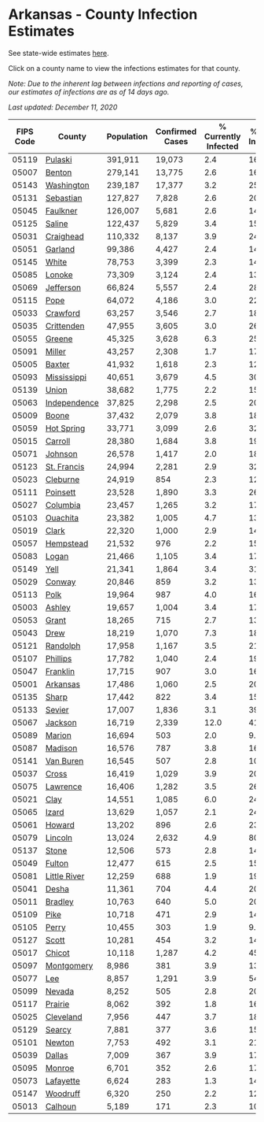 # Arkansas - County Infection Estimates

See state-wide estimates [here](/infections/us-ar).

Click on a county name to view the infections estimates for that county.

*Note: Due to the inherent lag between infections and reporting of cases, our estimates of infections are as of 14 days ago.*

*Last updated: December 11, 2020*

|   FIPS Code |                       County |   Population |   Confirmed Cases |   % Currently Infected |   % Total Infected |
|-------------|------------------------------|--------------|-------------------|------------------------|--------------------|
|       05119 |           [Pulaski](pulaski) |      391,911 |            19,073 |                    2.4 |               16.6 |
|       05007 |             [Benton](benton) |      279,141 |            13,775 |                    2.6 |               16.9 |
|       05143 |     [Washington](washington) |      239,187 |            17,377 |                    3.2 |               25.0 |
|       05131 |       [Sebastian](sebastian) |      127,827 |             7,828 |                    2.6 |               20.5 |
|       05045 |         [Faulkner](faulkner) |      126,007 |             5,681 |                    2.6 |               14.9 |
|       05125 |             [Saline](saline) |      122,437 |             5,829 |                    3.4 |               15.6 |
|       05031 |       [Craighead](craighead) |      110,332 |             8,137 |                    3.9 |               24.1 |
|       05051 |           [Garland](garland) |       99,386 |             4,427 |                    2.4 |               14.8 |
|       05145 |               [White](white) |       78,753 |             3,399 |                    2.3 |               14.0 |
|       05085 |             [Lonoke](lonoke) |       73,309 |             3,124 |                    2.4 |               13.9 |
|       05069 |       [Jefferson](jefferson) |       66,824 |             5,557 |                    2.4 |               28.8 |
|       05115 |                 [Pope](pope) |       64,072 |             4,186 |                    3.0 |               22.2 |
|       05033 |         [Crawford](crawford) |       63,257 |             3,546 |                    2.7 |               18.2 |
|       05035 |     [Crittenden](crittenden) |       47,955 |             3,605 |                    3.0 |               26.7 |
|       05055 |             [Greene](greene) |       45,325 |             3,628 |                    6.3 |               25.5 |
|       05091 |             [Miller](miller) |       43,257 |             2,308 |                    1.7 |               17.9 |
|       05005 |             [Baxter](baxter) |       41,932 |             1,618 |                    2.3 |               12.2 |
|       05093 |   [Mississippi](mississippi) |       40,651 |             3,679 |                    4.5 |               30.2 |
|       05139 |               [Union](union) |       38,682 |             1,775 |                    2.2 |               15.4 |
|       05063 | [Independence](independence) |       37,825 |             2,298 |                    2.5 |               20.3 |
|       05009 |               [Boone](boone) |       37,432 |             2,079 |                    3.8 |               18.0 |
|       05059 |     [Hot Spring](hot-spring) |       33,771 |             3,099 |                    2.6 |               32.9 |
|       05015 |           [Carroll](carroll) |       28,380 |             1,684 |                    3.8 |               19.5 |
|       05071 |           [Johnson](johnson) |       26,578 |             1,417 |                    2.0 |               18.7 |
|       05123 |   [St. Francis](st.-francis) |       24,994 |             2,281 |                    2.9 |               32.9 |
|       05023 |         [Cleburne](cleburne) |       24,919 |               854 |                    2.3 |               12.8 |
|       05111 |         [Poinsett](poinsett) |       23,528 |             1,890 |                    3.3 |               26.1 |
|       05027 |         [Columbia](columbia) |       23,457 |             1,265 |                    3.2 |               17.4 |
|       05103 |         [Ouachita](ouachita) |       23,382 |             1,005 |                    4.7 |               13.6 |
|       05019 |               [Clark](clark) |       22,320 |             1,000 |                    2.9 |               14.8 |
|       05057 |       [Hempstead](hempstead) |       21,532 |               976 |                    2.2 |               15.0 |
|       05083 |               [Logan](logan) |       21,466 |             1,105 |                    3.4 |               17.2 |
|       05149 |                 [Yell](yell) |       21,341 |             1,864 |                    3.4 |               31.3 |
|       05029 |             [Conway](conway) |       20,846 |               859 |                    3.2 |               13.2 |
|       05113 |                 [Polk](polk) |       19,964 |               987 |                    4.0 |               16.0 |
|       05003 |             [Ashley](ashley) |       19,657 |             1,004 |                    3.4 |               17.2 |
|       05053 |               [Grant](grant) |       18,265 |               715 |                    2.7 |               13.0 |
|       05043 |                 [Drew](drew) |       18,219 |             1,070 |                    7.3 |               18.7 |
|       05121 |         [Randolph](randolph) |       17,958 |             1,167 |                    3.5 |               21.0 |
|       05107 |         [Phillips](phillips) |       17,782 |             1,040 |                    2.4 |               19.8 |
|       05047 |         [Franklin](franklin) |       17,715 |               907 |                    3.0 |               16.6 |
|       05001 |         [Arkansas](arkansas) |       17,486 |             1,060 |                    2.5 |               20.1 |
|       05135 |               [Sharp](sharp) |       17,442 |               822 |                    3.4 |               15.4 |
|       05133 |             [Sevier](sevier) |       17,007 |             1,836 |                    3.1 |               39.2 |
|       05067 |           [Jackson](jackson) |       16,719 |             2,339 |                   12.0 |               41.9 |
|       05089 |             [Marion](marion) |       16,694 |               503 |                    2.0 |                9.6 |
|       05087 |           [Madison](madison) |       16,576 |               787 |                    3.8 |               16.1 |
|       05141 |       [Van Buren](van-buren) |       16,545 |               507 |                    2.8 |               10.1 |
|       05037 |               [Cross](cross) |       16,419 |             1,029 |                    3.9 |               20.1 |
|       05075 |         [Lawrence](lawrence) |       16,406 |             1,282 |                    3.5 |               26.2 |
|       05021 |                 [Clay](clay) |       14,551 |             1,085 |                    6.0 |               24.0 |
|       05065 |               [Izard](izard) |       13,629 |             1,057 |                    2.1 |               24.9 |
|       05061 |             [Howard](howard) |       13,202 |               896 |                    2.6 |               23.5 |
|       05079 |           [Lincoln](lincoln) |       13,024 |             2,632 |                    4.9 |               80.1 |
|       05137 |               [Stone](stone) |       12,506 |               573 |                    2.8 |               14.9 |
|       05049 |             [Fulton](fulton) |       12,477 |               615 |                    2.5 |               15.6 |
|       05081 | [Little River](little-river) |       12,259 |               688 |                    1.9 |               19.0 |
|       05041 |               [Desha](desha) |       11,361 |               704 |                    4.4 |               20.7 |
|       05011 |           [Bradley](bradley) |       10,763 |               640 |                    5.0 |               20.0 |
|       05109 |                 [Pike](pike) |       10,718 |               471 |                    2.9 |               14.3 |
|       05105 |               [Perry](perry) |       10,455 |               303 |                    1.9 |                9.5 |
|       05127 |               [Scott](scott) |       10,281 |               454 |                    3.2 |               14.1 |
|       05017 |             [Chicot](chicot) |       10,118 |             1,287 |                    4.2 |               45.9 |
|       05097 |     [Montgomery](montgomery) |        8,986 |               381 |                    3.9 |               13.3 |
|       05077 |                   [Lee](lee) |        8,857 |             1,291 |                    3.9 |               54.1 |
|       05099 |             [Nevada](nevada) |        8,252 |               505 |                    2.8 |               20.9 |
|       05117 |           [Prairie](prairie) |        8,062 |               392 |                    1.8 |               16.3 |
|       05025 |       [Cleveland](cleveland) |        7,956 |               447 |                    3.7 |               18.8 |
|       05129 |             [Searcy](searcy) |        7,881 |               377 |                    3.6 |               15.5 |
|       05101 |             [Newton](newton) |        7,753 |               492 |                    3.1 |               21.2 |
|       05039 |             [Dallas](dallas) |        7,009 |               367 |                    3.9 |               17.1 |
|       05095 |             [Monroe](monroe) |        6,701 |               352 |                    2.6 |               17.2 |
|       05073 |       [Lafayette](lafayette) |        6,624 |               283 |                    1.3 |               14.2 |
|       05147 |         [Woodruff](woodruff) |        6,320 |               250 |                    2.2 |               12.0 |
|       05013 |           [Calhoun](calhoun) |        5,189 |               171 |                    2.3 |               10.5 |